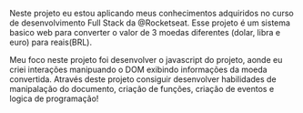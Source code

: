 Neste projeto eu estou aplicando meus conhecimentos adquiridos no curso de desenvolvimento Full Stack da @Rocketseat. Esse projeto é um sistema basico web para
converter o valor de 3 moedas diferentes (dolar, libra e euro) para reais(BRL). 

Meu foco neste projeto foi desenvolver o javascript do projeto, aonde eu criei interações manipuando o DOM exibindo informações da moeda convertida.
Através deste projeto consiguir desenvolver habilidades de manipalação do documento, criação de funções, criação de eventos e logica de programação!
